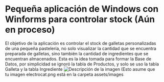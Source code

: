 # Pequeña aplicación de Windows con Winforms para controlar stock (Aún en proceso)

El objetivo de la aplicación es controlar el stock de galletas personalizadas de una pequeña pastelería, no solo visualizar la cantidad que se encuentra preparada de galletas,
sino también la cantidad de ingredientes que se encuentran almacenados.
Esta es la idea tomada para formar la Base de Datos, por simplicidad se ignoró la tabla de Productos, y solo se uso la tabla Galleta y la tabla Ingrediente
![Descripción de la imagen](/assets/images/electrocat.png) (Esto asume que tu imagen electrocat.png está en la carpeta assets/images 


